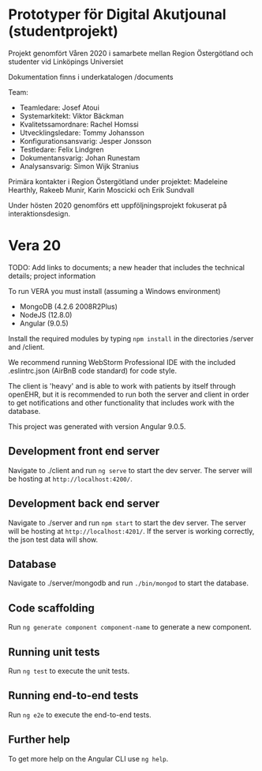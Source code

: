 # Prototyper för Digital Akutjounal (studentprojekt)

Projekt genomfört Våren 2020 i samarbete mellan Region Östergötland och studenter vid Linköpings Universiet

Dokumentation finns i underkatalogen /documents

Team:
- Teamledare: Josef Atoui
- Systemarkitekt: Viktor Bäckman
- Kvalitetssamordnare: Rachel Homssi
- Utvecklingsledare: Tommy Johansson
- Konfigurationsansvarig: Jesper Jonsson
- Testledare: Felix Lindgren
- Dokumentansvarig: Johan Runestam 
- Analysansvarig: Simon Wijk Stranius

Primära kontakter i Region Östergötland under projektet:
Madeleine Hearthly, Rakeeb Munir, Karin Moscicki och Erik Sundvall

Under hösten 2020 genomförs ett uppföljningsprojekt fokuserat på interaktionsdesign.

# Vera 20

TODO: Add links to documents; a new header that includes the technical details; project information

To run VERA you must install (assuming a Windows environment)

* MongoDB (4.2.6 2008R2Plus)
* NodeJS (12.8.0)
* Angular (9.0.5)

Install the required modules by typing `npm install` in the directories /server and /client.

We recommend running WebStorm Professional IDE with the included .eslintrc.json (AirBnB code standard) for code style.

The client is 'heavy' and is able to work with patients by itself through openEHR, but it is recommended to run both the server and client in order to get notifications and other functionality that includes work with the database.

This project was generated with version Angular 9.0.5.

## Development front end server

Navigate to ./client and run `ng serve` to start the dev server. The server will be hosting at `http://localhost:4200/`.

## Development back end server

Navigate to ./server and run `npm start` to start the dev server. The server will be hosting at `http://localhost:4201/`. If the server is working correctly, the json test data will show.

## Database 

Navigate to ./server/mongodb and run `./bin/mongod` to start the database.

## Code scaffolding

Run `ng generate component component-name` to generate a new component.

## Running unit tests

Run `ng test` to execute the unit tests.

## Running end-to-end tests

Run `ng e2e` to execute the end-to-end tests.

## Further help

To get more help on the Angular CLI use `ng help`. 
